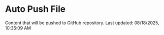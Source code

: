 # Auto Push File

Content that will be pushed to GitHub repository.
Last updated: 08/18/2025, 10:35:09 AM